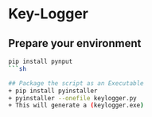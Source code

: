 # Key-Logger

## Prepare your environment
```sh
pip install pynput
```sh

## Package the script as an Executable
+ pip install pyinstaller
+ pyinstaller --onefile keylogger.py
+ This will generate a (keylogger.exe)

